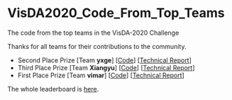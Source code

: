 # VisDA2020_Code_From_Top_Teams
The code from the top teams in the VisDA-2020 Challenge

Thanks for all teams for their contributions to the community.

 - Second Place Prize [Team **yxge**] [[Code](https://github.com/yxgeee/VisDA-ECCV20)] [[Technical Report](https://github.com/Simon4Yan/VisDA2020_Code_From_Top_Teams/tree/master/Technical_reports/yxge.pdf)]
 - Third Place Prize [Team **Xiangyu**] [[Code](https://github.com/Xiangyu-CAS/Yet-Another-reid-baseline)] [[Technical Report](https://github.com/Simon4Yan/VisDA2020_Code_From_Top_Teams/tree/master/Technical_reports/xiangyu.pdf)]
 - First Place Prize [Team **vimar**] [[Code](https://github.com/vimar-gu/Bias-Eliminate-DA-ReID)] [[Technical Report](https://github.com/Simon4Yan/VisDA2020_Code_From_Top_Teams/tree/master/Technical_reports/vimar.pdf)]


The whole leaderboard is [here](https://competitions.codalab.org/competitions/24664#results).
